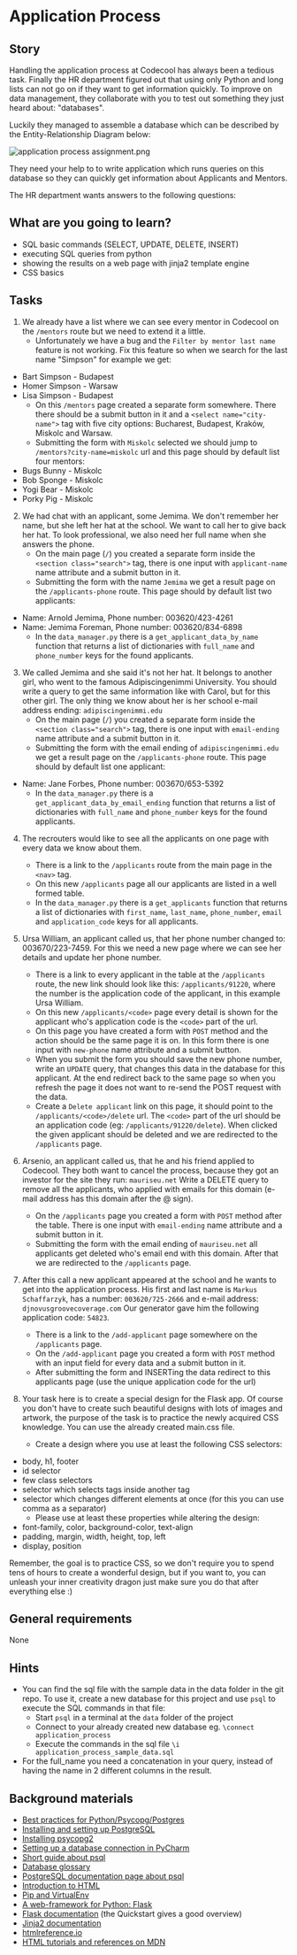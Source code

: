 # Application Process

## Story

Handling the application process at Codecool has always been a tedious task. Finally the HR department figured out that using only Python and long lists can not go on if they want to get information quickly. To improve on data management, they collaborate with you to test out something they just heard about: "databases".

Luckily they managed to assemble a database which can be described by the Entity-Relationship Diagram below:

![application process assignment.png](media/web-python/application-process-assignment.png)

They need your help to to write application which runs queries on this database so they can quickly get information about Applicants and Mentors.

The HR department wants answers to the following questions:

## What are you going to learn?

- SQL basic commands (SELECT, UPDATE, DELETE, INSERT)
- executing SQL queries from python
- showing the results on a web page with jinja2 template engine
- CSS basics


## Tasks

1. We already have a list where we can see every mentor in Codecool on the `/mentors` route but we need to extend it a little.
    - Unfortunately we have a bug and the `Filter by mentor last name` feature is not working. Fix this feature so when we search for the last name "Simpson" for example we get:
  - Bart Simpson - Budapest
  - Homer Simpson - Warsaw
  - Lisa Simpson - Budapest
    - On this `/mentors` page created a separate form somewhere. There there should be a submit button in it and a `<select name="city-name">` tag with five city options: Bucharest, Budapest, Kraków, Miskolc and Warsaw.
    - Submitting the form with `Miskolc` selected we should jump to `/mentors?city-name=miskolc` url and this page should by default list four mentors:
  - Bugs Bunny - Miskolc
  - Bob Sponge - Miskolc
  - Yogi Bear - Miskolc
  - Porky Pig - Miskolc

2. We had chat with an applicant, some Jemima. We don't remember her name, but she left her hat at the school. We want to call her to give back her hat. To look professional, we also need her full name when she answers the phone.
    - On the main page (`/`) you created a separate form inside the `<section class="search">` tag, there is one input with `applicant-name` name attribute and a submit button in it.
    - Submitting the form with the name `Jemima` we get a result page on the `/applicants-phone` route. This page should by default list two applicants:
  - Name: Arnold Jemima, Phone number: 003620/423-4261
  - Name: Jemima Foreman, Phone number: 003620/834-6898
    - In the `data_manager.py` there is a `get_applicant_data_by_name` function that returns a list of dictionaries with `full_name` and `phone_number` keys for the found applicants.

3. We called Jemima and she said it's not her hat. It belongs to another girl, who went to the famous Adipiscingenimmi University. You should write a query to get the same information like with Carol, but for this other girl. The only thing we know about her is her school e-mail address ending: `adipiscingenimmi.edu`
    - On the main page (`/`) you created a separate form inside the `<section class="search">` tag, there is one input with `email-ending` name attribute and a submit button in it.
    - Submitting the form with the email ending of `adipiscingenimmi.edu` we get a result page on the `/applicants-phone` route. This page should by default list one applicant:
  - Name: Jane Forbes, Phone number: 003670/653-5392
    - In the `data_manager.py` there is a `get_applicant_data_by_email_ending` function that returns a list of dictionaries with `full_name` and `phone_number` keys for the found applicants.

4. The recrouters would like to see all the applicants on one page with every data we know about them.
    - There is a link to the `/applicants` route from the main page in the `<nav>` tag.
    - On this new `/applicants` page all our applicants are listed in a well formed table.
    - In the `data_manager.py` there is a `get_applicants` function that returns a list of dictionaries with `first_name`, `last_name`, `phone_number`, `email` and `application_code` keys for all applicants.

5. Ursa William, an applicant called us, that her phone number changed to: 003670/223-7459. For this we need a new page where we can see her details and update her phone number.
    - There is a link to every applicant in the table at the `/applicants` route, the new link should look like this: `/applicants/91220`, where the number is the application code of the applicant, in this example Ursa William.
    - On this new `/applicants/<code>` page every detail is shown for the applicant who's application code is the `<code>` part of the url.
    - On this page you have created a form with `POST` method and the action should be the same page it is on. In this form there is one input with `new-phone` name attribute and a submit button.
    - When you submit the form you should save the new phone number, write an `UPDATE` query, that changes this data in the database for this applicant. At the end redirect back to the same page so when you refresh the page it does not want to re-send the POST request with the data.
    - Create a `Delete applicant` link on this page, it should point to the `/applicants/<code>/delete` url. The `<code>` part of the url should be an application code (eg: `/applicants/91220/delete`). When clicked the given applicant should be deleted and we are redirected to the `/applicants` page.

6. Arsenio, an applicant called us, that he and his friend applied to Codecool. They both want to cancel the process, because they got an investor for the site they run: `mauriseu.net` Write a DELETE query to remove all the applicants, who applied with emails for this domain (e-mail address has this domain after the @ sign).
    - On the `/applicants` page you created a form with `POST` method after the table. There is one input with `email-ending` name attribute and a submit button in it.
    - Submitting the form with the email ending of `mauriseu.net` all applicants get deleted who's email end with this domain. After that we are redirected to the `/applicants` page.

7. After this call a new applicant appeared at the school and he wants to get into the application process. His first and last name is `Markus Schaffarzyk`, has a number: `003620/725-2666` and e-mail address: `djnovusgroovecoverage.com` Our generator gave him the following application code: `54823`.
    - There is a link to the `/add-applicant` page somewhere on the `/applicants` page.
    - On the `/add-applicant` page you created a form with `POST` method with an input field for every data and a submit button in it.
    - After submitting the form and INSERTing the data redirect to this applicants page (use the unique application code for the url)

8. Your task here is to create a special design for the Flask app. Of course you don't have to create such beautiful designs with lots of images and artwork, the purpose of the task is to practice the newly acquired CSS knowledge. You can use the already created main.css file.
    - Create a design where you use at least the following CSS selectors:
  - body, h1, footer
  - id selector
  - few class selectors
  - selector which selects tags inside another tag
  - selector which changes different elements at once (for this you can use comma as a separator)
    - Please use at least these properties while altering the design:
  - font-family, color, background-color, text-align
  - padding, margin, width, height, top, left
  - display, position

Remember, the goal is to practice CSS, so we don't require you to spend tens of hours to create a wonderful design, but if you want to, you can unleash your inner creativity dragon just make sure you do that after everything else :)

## General requirements

None

## Hints

- You can find the sql file with the sample data in the data folder in the git repo. To use it, create a new database for this project and use `psql` to execute the SQL commands in that file:
    - Start `psql` in a terminal at the `data` folder of the project
    - Connect to your already created new database eg. `\connect application_process`
    - Execute the commands in the sql file `\i application_process_sample_data.sql`
- For the full_name you need a concatenation in your query, instead of having the name in 2 different columns in the result.


## Background materials

- <i class="far fa-exclamation"></i> [Best practices for Python/Psycopg/Postgres](project/curriculum/materials/pages/python/tips-python-psycopg-postgres.md)
- [Installing and setting up PostgreSQL](project/curriculum/materials/pages/tools/installing-postgresql.md)
- [Installing psycopg2](project/curriculum/materials/pages/tools/installing-psycopg2.md)
- [Setting up a database connection in PyCharm](project/curriculum/materials/pages/tools/pycharm-database.md)
- [Short guide about psql](http://postgresguide.com/utilities/psql.html)
- [Database glossary](project/curriculum/materials/pages/sql/database-glossary.md)
- [PostgreSQL documentation page about psql](https://www.postgresql.org/docs/current/app-psql.html)
- <i class="far fa-book-open"></i> [Introduction to HTML](project/curriculum/materials/tutorials/introduction-to-html.md)
- <i class="far fa-book-open"></i> [Pip and VirtualEnv](project/curriculum/materials/pages/python/pip-and-virtualenv.md)
- <i class="far fa-book-open"></i> [A web-framework for Python: Flask](project/curriculum/materials/pages/python/python-flask.md)
- <i class="far fa-book-open"></i> [Flask documentation](http://flask.palletsprojects.com/) (the Quickstart gives a good overview)
- <i class="far fa-book-open"></i> [Jinja2 documentation](https://jinja.palletsprojects.com/en/2.10.x/templates/)
- <i class="far fa-book-open"></i> [htmlreference.io](https://htmlreference.io/)
- <i class="far fa-book-open"></i> [HTML tutorials and references on MDN](https://developer.mozilla.org/en-US/docs/Web/HTML)

